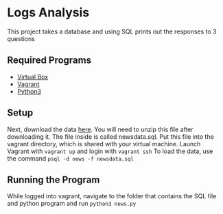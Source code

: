 # Logs Analysis
This project takes a database and using SQL prints out the responses to 3 questions

## Required Programs
* [Virtual Box](https://www.virtualbox.org/wiki/Downloads)
* [Vagrant](https://www.vagrantup.com/downloads.html)
* [Python3](https://www.python.org/downloads/)

## Setup
Next, download the data [here](https://d17h27t6h515a5.cloudfront.net/topher/2016/August/57b5f748_newsdata/newsdata.zip). You will need to unzip this file after downloading it. The file inside is called newsdata.sql. Put this file into the vagrant directory, which is shared with your virtual machine.
Launch Vagrant with `vagrant up` and login with `vagrant ssh`
To load the data, use the command `psql -d news -f newsdata.sql`

## Running the Program
While logged into vagrant, navigate to the folder that contains the SQL file and python program and run `python3 news.py`
